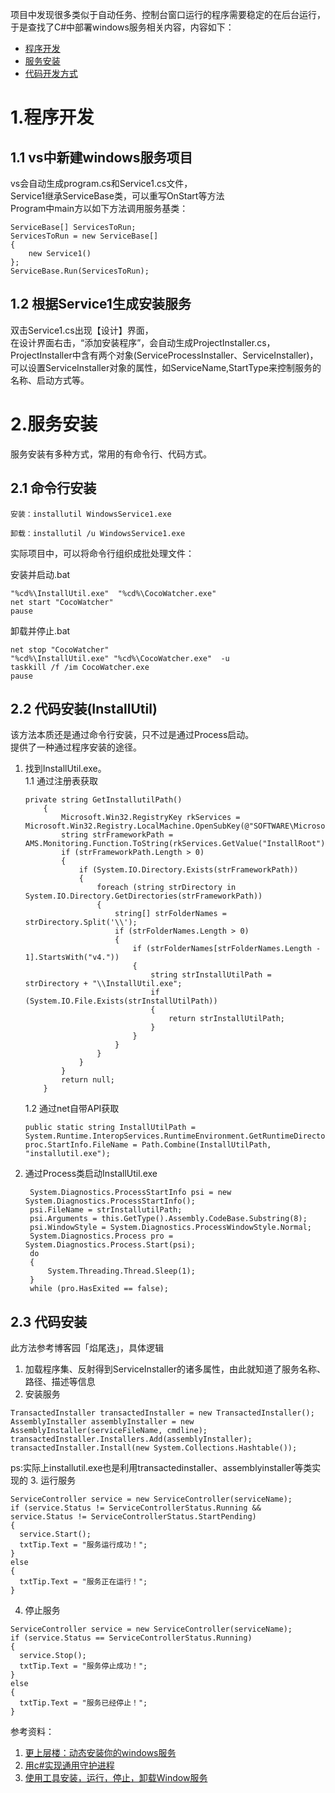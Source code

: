 项目中发现很多类似于自动任务、控制台窗口运行的程序需要稳定的在后台运行，于是查找了C#中部署windows服务相关内容，内容如下：

* [程序开发](#1.程序开发)
* [服务安装](##)
* [代码开发方式](##)

# 1.程序开发
## 1.1 vs中新建windows服务项目
<p>
vs会自动生成program.cs和Service1.cs文件，<br>
Service1继承ServiceBase类，可以重写OnStart等方法<br>
Program中main方以如下方法调用服务基类：

```
ServiceBase[] ServicesToRun;
ServicesToRun = new ServiceBase[]
{
    new Service1()
};
ServiceBase.Run(ServicesToRun);
```
## 1.2 根据Service1生成安装服务
双击Service1.cs出现【设计】界面，<br>
在设计界面右击，“添加安装程序”，会自动生成ProjectInstaller.cs，<br>
ProjectInstaller中含有两个对象(ServiceProcessInstaller、ServiceInstaller)，<br>
可以设置ServiceInstaller对象的属性，如ServiceName,StartType来控制服务的名称、启动方式等。



# 2.服务安装
服务安装有多种方式，常用的有命令行、代码方式。

## 2.1 命令行安装
```
安装：installutil WindowsService1.exe

卸载：installutil /u WindowsService1.exe
```
实际项目中，可以将命令行组织成批处理文件：<br>
<p>
安装并启动.bat

```
"%cd%\InstallUtil.exe"  "%cd%\CocoWatcher.exe"
net start "CocoWatcher"
pause
```

卸载并停止.bat
```
net stop "CocoWatcher"
"%cd%\InstallUtil.exe" "%cd%\CocoWatcher.exe"  -u
taskkill /f /im CocoWatcher.exe
pause
```


## 2.2 代码安装(InstallUtil)
该方法本质还是通过命令行安装，只不过是通过Process启动。<br>
提供了一种通过程序安装的途径。
1. 找到InstallUtil.exe。<br>
    1.1 通过注册表获取
    ```
    private string GetInstallutilPath()
        {
            Microsoft.Win32.RegistryKey rkServices = Microsoft.Win32.Registry.LocalMachine.OpenSubKey(@"SOFTWARE\Microsoft\.NETFramework");
            string strFrameworkPath = AMS.Monitoring.Function.ToString(rkServices.GetValue("InstallRoot"));
            if (strFrameworkPath.Length > 0)
            {
                if (System.IO.Directory.Exists(strFrameworkPath))
                {
                    foreach (string strDirectory in System.IO.Directory.GetDirectories(strFrameworkPath))
                    {
                        string[] strFolderNames = strDirectory.Split('\\');
                        if (strFolderNames.Length > 0)
                        {
                            if (strFolderNames[strFolderNames.Length - 1].StartsWith("v4."))
                            {
                                string strInstallUtilPath = strDirectory + "\\InstallUtil.exe";
                                if (System.IO.File.Exists(strInstallUtilPath))
                                {
                                    return strInstallUtilPath;
                                }
                            }
                        }
                    }
                }
            }
            return null;
        }
    ```
    1.2 通过net自带API获取
    ```
    public static string InstallUtilPath = System.Runtime.InteropServices.RuntimeEnvironment.GetRuntimeDirectory(); 
    proc.StartInfo.FileName = Path.Combine(InstallUtilPath, "installutil.exe");

    ```

2. 通过Process类启动InstallUtil.exe
   ```
    System.Diagnostics.ProcessStartInfo psi = new System.Diagnostics.ProcessStartInfo();
    psi.FileName = strInstallutilPath;
    psi.Arguments = this.GetType().Assembly.CodeBase.Substring(8);
    psi.WindowStyle = System.Diagnostics.ProcessWindowStyle.Normal;
    System.Diagnostics.Process pro = System.Diagnostics.Process.Start(psi);
    do
    {
        System.Threading.Thread.Sleep(1);
    }
    while (pro.HasExited == false);

   ```
## 2.3 代码安装
  此方法参考博客园「焰尾迭」，具体逻辑
  1. 加载程序集、反射得到ServiceInstaller的诸多属性，由此就知道了服务名称、路径、描述等信息
  2. 安装服务
  ```
TransactedInstaller transactedInstaller = new TransactedInstaller();
AssemblyInstaller assemblyInstaller = new AssemblyInstaller(serviceFileName, cmdline);
transactedInstaller.Installers.Add(assemblyInstaller);
transactedInstaller.Install(new System.Collections.Hashtable());
  ```
ps:实际上installutil.exe也是利用transactedinstaller、assemblyinstaller等类实现的
  3. 运行服务
  ```
 ServiceController service = new ServiceController(serviceName);
if (service.Status != ServiceControllerStatus.Running && service.Status != ServiceControllerStatus.StartPending)
{
    service.Start();
    txtTip.Text = "服务运行成功！";
}
else
{
    txtTip.Text = "服务正在运行！";
}
  ```
  4. 停止服务
  ```
ServiceController service = new ServiceController(serviceName);
if (service.Status == ServiceControllerStatus.Running)
{
    service.Stop();
    txtTip.Text = "服务停止成功！";
}
else
{
    txtTip.Text = "服务已经停止！";
}
  ```
参考资料：<br>
1. [更上层楼：动态安装你的windows服务](http://www.cnblogs.com/jeffwongishandsome/archive/2011/03/12/1981822.html) <br>
2. [用c#实现通用守护进程](http://www.cnblogs.com/tianzhiliang/archive/2011/02/12/1952221.html)<br>
3. [使用工具安装，运行，停止，卸载Window服务](http://www.cnblogs.com/yanweidie/p/3542670.html)
